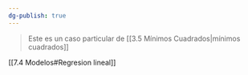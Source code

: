 ```yaml
---
dg-publish: true
---
```

>Este es un caso particular de [[3.5 Mínimos Cuadrados|mínimos cuadrados]]

[[7.4 Modelos#Regresion lineal]]


